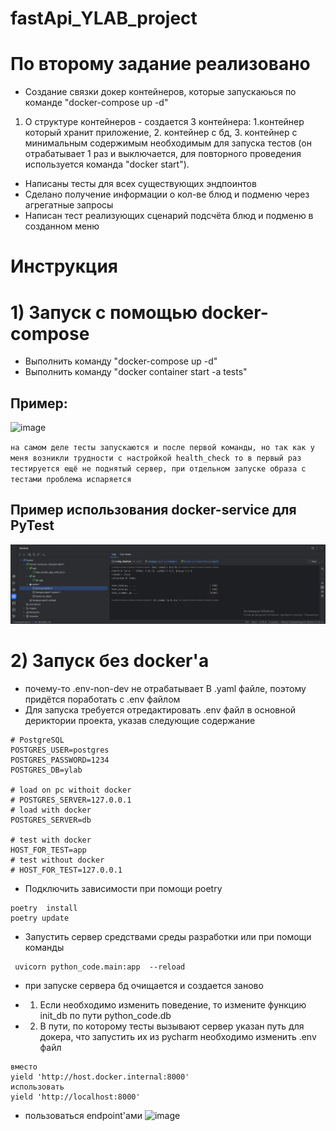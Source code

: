 # fastApi_YLAB_project

# По второму задание реализовано
- Создание связки докер контейнеров, которые запускаюься по команде "docker-compose up -d"
1) О структуре контейнеров - создается 3 контейнера: 1.контейнер который хранит приложение, 2. контейнер с бд, 3. контейнер с минимальным содержимым необходимым для запуска тестов (он отрабатывает 1 раз и выключается, для повторного проведения используется команда "docker start").
- Написаны тесты для всех существующих эндпоинтов
- Сделано получение информации о кол-ве блюд и подменю через агрегатные запросы
- Написан тест реализующих сценарий подсчёта блюд и подменю в созданном меню

# Инструкция
# 1) Запуск с помощью docker-compose

* Выполнить команду "docker-compose up -d"
* Выполнить команду  "docker container start -a  tests"
## Пример:
![image](https://github.com/VEIIEV/fastApi_YLAB_project/assets/62066130/bf2f89e6-15dd-4bf7-bbbe-c7330e186d09)

`на самом деле тесты запускаются и после первой команды, но так как у меня возникли трудности с настройкой health_check
 то в первый раз тестируется ещё не поднятый сервер, при отдельном запуске образа с тестами проблема испаряется`
 

## Пример использования docker-service для PyTest
![img.png](img.png)

# 2) Запуск без docker'а 
* почему-то .env-non-dev  не отрабатывает В .yaml файле, поэтому придётся поработать с .env файлом
* Для запуска требуется отредактировать .env файл в основной дериктории проекта, указав следующие содержание
```
# PostgreSQL
POSTGRES_USER=postgres
POSTGRES_PASSWORD=1234
POSTGRES_DB=ylab

# load on pc withoit docker
# POSTGRES_SERVER=127.0.0.1
# load with docker
POSTGRES_SERVER=db

# test with docker
HOST_FOR_TEST=app
# test without docker
# HOST_FOR_TEST=127.0.0.1
```
* Подключить зависимости при помощи poetry
```
poetry  install
poetry update
```
* Запустить сервер средствами среды разработки или при помощи команды
~~~
 uvicorn python_code.main:app  --reload
~~~
* при запуске сервера бд очищается и создается заново

* 1) Если необходимо изменить поведение, то измените функцию  init_db по пути python_code.db 
* 2) В пути, по которому  тесты вызывают сервер указан путь для докера, что запустить их из pycharm  необходимо изменить 
.env файл 

```
вместо 
yield 'http://host.docker.internal:8000'
использовать 
yield 'http://localhost:8000'
```

* пользоваться endpoint'ами 
![image](https://github.com/VEIIEV/fastApi_YLAB_project/assets/62066130/e666d4c9-ffa8-499c-addd-8528d9e5ef45)


